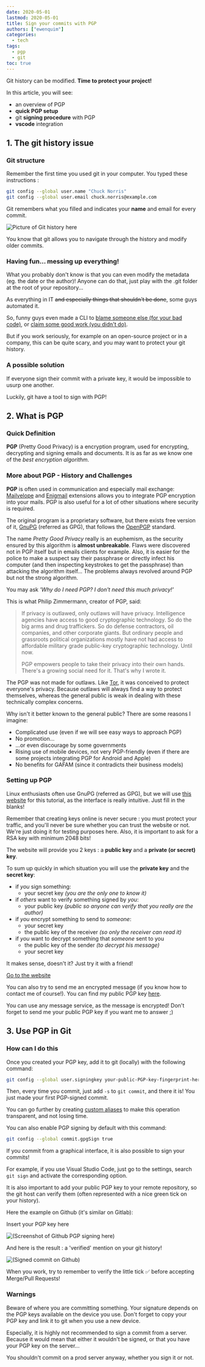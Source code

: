 ```yaml
---
date: 2020-05-01
lastmod: 2020-05-01
title: Sign your commits with PGP
authors: ["ewenquim"]
categories:
  - tech
tags:
  - pgp
  - git
toc: true
---
```


Git history can be modified. **Time to protect your project!**

In this article, you will see:

- an overview of PGP
- **quick PGP setup**
- git **signing procedure** with PGP
- **vscode** integration

## 1. The git history issue

### Git structure

Remember the first time you used git in your computer. You typed these instructions :

```bash
git config --global user.name "Chuck Norris"
git config --global user.email chuck.norris@example.com
```

Git remembers what you filled and indicates your **name** and email for every commit.

![Picture of Git history here](../.gitbook/assets/3-Git-history.png)

You know that git allows you to navigate through the history and modify older commits.

### Having fun... messing up everything!

What you probably don't know is that you can even modify the metadata (eg. the date or the author)! Anyone can do that, just play with the .git folder at the root of your repository...

As everything in IT ~~and especially things that shouldn't be done~~, some guys automated it.

So, funny guys even made a CLI to [blame someone else (for your bad code)](https://github.com/jayphelps/git-blame-someone-else), or [claim some good work (you didn't do)](https://github.com/SilasX/git-upstage).

But if you work seriously, for example on an open-source project or in a company, this can be quite scary, and you may want to protect your git history.

### A possible solution

If everyone sign their commit with a private key, it would be impossible to usurp one another.

Luckily, git have a tool to sign with PGP!

## 2. What is PGP

### Quick Definition

**PGP** (Pretty Good Privacy) is a encryption program, used for encrypting, decrypting and signing emails and documents. It is as far as we know one of the _best encryption algorithm_.

### More about PGP - History and Challenges

**PGP** is often used in communication and especially mail exchange: [Mailvelope](https://www.mailvelope.com) and [Enigmail](https://enigmail.net) extensions allows you to integrate PGP encryption into your mails. PGP is also useful for a lot of other situations where security is required.

The original program is a proprietary software, but there exists free version of it, [GnuPG](https://www.gnupg.org/) (referred as GPG), that follows the [OpenPGP](https://www.openpgp.org/) standard.

The name _Pretty Good Privacy_ really is an euphemism, as the security ensured by this algorithm is **almost unbreakable**. Flaws were discovered not in PGP itself but in emails clients for example. Also, it is easier for the police to make a suspect say their passphrase or directly infect his computer (and then inspecting keystrokes to get the passphrase) than attacking the algorithm itself... The problems always revolved around PGP but not the strong algorithm.

You may ask _'Why do I need PGP? I don't need this much privacy!'_

This is what Philip Zimmermann, creator of PGP, said:

> If privacy is outlawed, only outlaws will have privacy. Intelligence agencies have access to good cryptographic technology. So do the big arms and drug traffickers. So do defense contractors, oil companies, and other corporate giants. But ordinary people and grassroots political organizations mostly have not had access to affordable military grade public-key cryptographic technology. Until now.
>
> PGP empowers people to take their privacy into their own hands. There's a growing social need for it. That's why I wrote it.

The PGP was not made for outlaws. Like [Tor](https://www.torproject.org/), it was conceived to protect everyone's privacy. Because outlaws will always find a way to protect themselves, whereas the general public is weak in dealing with these technically complex concerns.

Why isn't it better known to the general public? There are some reasons I imagine:

- Complicated use (even if we will see easy ways to approach PGP)
- No promotion...
- ...or even discourage by some governments
- Rising use of mobile devices, not very PGP-friendly (even if there are some projects integrating PGP for Android and Apple)
- No benefits for GAFAM (since it contradicts their business models)

### Setting up PGP

Linux enthusiasts often use GnuPG (referred as GPG), but we will use [this website](https://www.thechiefmeat.com/pgp/#) for this tutorial, as the interface is really intuitive. Just fill in the blanks!

Remember that creating keys online is never secure : you must protect your traffic, and you'll never be sure whether you can trust the website or not. We're just doing it for testing purposes here. Also, it is important to ask for a RSA key with minimum 2048 bits!

The website will provide you 2 keys : a **public key** and a **private (or secret) key**.

To sum up quickly in which situation you will use the **private key** and the **secret key**:

- if _you_ sign something:
  - your secret key _(you are the only one to know it)_
- if _others_ want to verify something signed by _you_:
  - your public key _(public so anyone can verify that you really are the author)_
- if _you_ encrypt something to send to _someone_:
  - your secret key
  - the public key of the receiver _(so only the receiver can read it)_
- if _you_ want to decrypt something that _someone_ sent to you
  - the public key of the sender _(to decrypt his message)_
  - your secret key

It makes sense, doesn't it? Just try it with a friend!

[Go to the website](https://www.thechiefmeat.com/pgp/)

You can also try to send me an encrypted message (if you know how to contact me of course!). You can find my public PGP key [here](../documents/pgp-public-key.md).

You can use any message service, as the message is encrypted! Don't forget to send me your public PGP key if you want me to answer ;)

## 3. Use PGP in Git

### How can I do this

Once you created your PGP key, add it to git (locally) with the following command:

```bash
git config --global user.signingkey your-public-PGP-key-fingerprint-here
```

Then, every time you commit, just add `-s` to `git commit`, and there it is! You just made your first PGP-signed commit.

You can go further by creating [custom aliases](https://github.com/EwenQuim/ewenquim.github.io/tree/3681f5c59cfe5912907fc8f04ea7e1e37e5a8cb8/articles/2-linux-aliases.html) to make this operation transparent, and not losing time.

You can also enable PGP signing by default with this command:

```bash
git config --global commit.gpgSign true
```

If you commit from a graphical interface, it is also possible to sign your commits!

For example, if you use Visual Studio Code, just go to the settings, search `git sign` and activate the corresponding option.

It is also important to add your public PGP key to your remote repository, so the git host can verify them (often represented with a nice green tick on your history).

Here the example on Github (it's similar on Gitlab):

Insert your PGP key here

![(Screenshot of Github PGP signing here)](../.gitbook/assets/3-Github-GPG-key.png)

And here is the result : a 'verified' mention on your git history!

![(Signed commit on Github)](../.gitbook/assets/3-Github-signed.png)

When you work, try to remember to verify the little tick ✅ before accepting Merge/Pull Requests!

### Warnings

Beware of where you are committing something. Your signature depends on the PGP keys available on the device you use. Don't forget to copy your PGP key and link it to git when you use a new device.

Especially, it is highly not recommended to sign a commit from a server. Because it would mean that either it wouldn't be signed, or that you have your PGP key on the server...

You shouldn't commit on a prod server anyway, whether you sign it or not.
